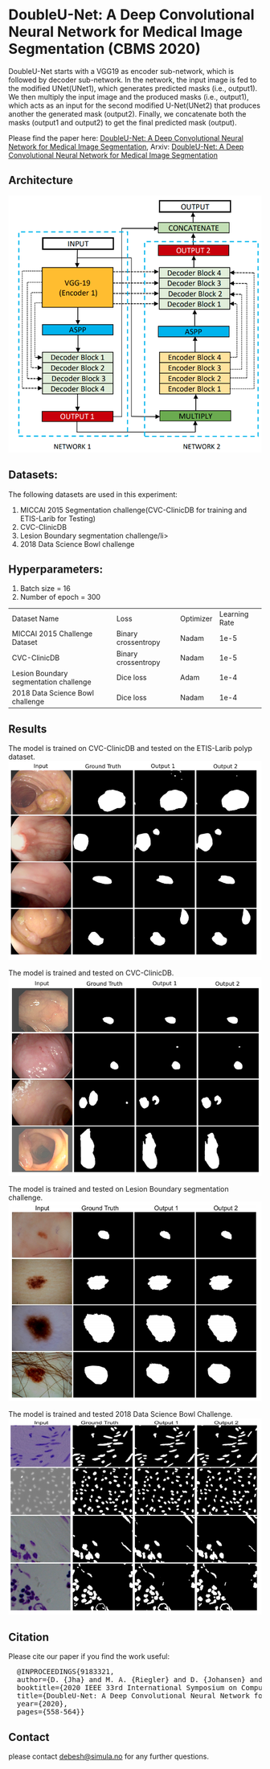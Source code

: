 # DoubleU-Net: A Deep Convolutional Neural Network for Medical Image Segmentation (CBMS 2020) 
DoubleU-Net starts with a VGG19 as encoder sub-network, which is followed by decoder sub-network. In the network, the input image is fed to the modified UNet(UNet1), which generates predicted masks (i.e., output1). We then multiply the input image and the produced masks (i.e., output1), which acts as an input for the second modified U-Net(UNet2) that produces another the generated mask (output2). Finally, we concatenate both the masks (output1 and output2) to get the final predicted mask (output). <br/>

Please find the paper here: [DoubleU-Net: A Deep Convolutional Neural
Network for Medical Image Segmentation](https://ieeexplore.ieee.org/stamp/stamp.jsp?tp=&arnumber=9183321), Arxiv: [DoubleU-Net: A Deep Convolutional Neural
Network for Medical Image Segmentation](https://arxiv.org/pdf/2006.04868.pdf)

## Architecture
<img src="img/DoubleU-Net.png">

## Datasets:
The following datasets are used in this experiment:
<ol>
  <li>MICCAI 2015 Segmentation challenge(CVC-ClinicDB for training and ETIS-Larib for Testing)</li>
  <li>CVC-ClinicDB</li>
  <li>Lesion Boundary segmentation challenge/li>
  <li> 2018 Data Science Bowl challenge</li>
 </ol>

## Hyperparameters:
 
 <ol>
  <li>Batch size = 16</li> 
  <li>Number of epoch = 300</li>
</ol>
<table>
  <tr> <td> Dataset Name</td> <td>Loss</td> <td>Optimizer</td> <td>Learning Rate</td>  </tr>
  <tr> <td>MICCAI 2015 Challenge Dataset</td> <td>Binary crossentropy</td> <td>Nadam</td> <td>1e-5</td> </tr>
  <tr> <td>CVC-ClinicDB</td> <td>Binary crossentropy</td> <td>Nadam</td> <td>1e-5</td> </tr>
  <tr> <td>Lesion Boundary segmentation challenge</td> <td>Dice loss</td> <td>Adam</td> <td>1e-4</td> </tr>
  <tr> <td>2018 Data Science Bowl challenge</td><td>Dice loss</td> <td>Nadam</td> <td>1e-4</td> </tr>
 </table>
 


## Results
The model is trained on CVC-ClinicDB and tested on the ETIS-Larib polyp dataset. <br/>
<img src="img/gastro1.png">

The model is trained and tested on CVC-ClinicDB. <br/>
<img src="img/gastro.png">

The model is trained and tested on Lesion Boundary segmentation challenge. <br/>
<img src="img/skin.png">

The model is trained and tested 2018 Data Science Bowl Challenge. <br/>
<img src="img/nuclie.png">

## Citation
Please cite our paper if you find the work useful: 
<pre>
  @INPROCEEDINGS{9183321,
  author={D. {Jha} and M. A. {Riegler} and D. {Johansen} and P. {Halvorsen} and H. D. {Johansen}},
  booktitle={2020 IEEE 33rd International Symposium on Computer-Based Medical Systems (CBMS)}, 
  title={DoubleU-Net: A Deep Convolutional Neural Network for Medical Image Segmentation}, 
  year={2020},
  pages={558-564}}
</pre>

## Contact
please contact debesh@simula.no for any further questions. 

